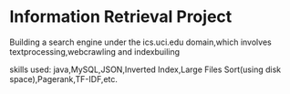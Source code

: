 Information Retrieval Project
=============

Building a search engine under the ics.uci.edu domain,which involves textprocessing,webcrawling and indexbuiling

skills used: java,MySQL,JSON,Inverted Index,Large Files Sort(using disk space),Pagerank,TF-IDF,etc.

